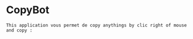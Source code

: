 # CopyBot
    
    
    This application vous permet de copy anythings by clic right of mouse and copy :
